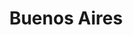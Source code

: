 ---
title: Buenos Aires
layout: sedes
id: buenosaires
email: info.buenosaires@oajnu.org
socialmedia:
- facebook: oajnuba
- instagram: oajnuba
- twitter: oajnuba
---